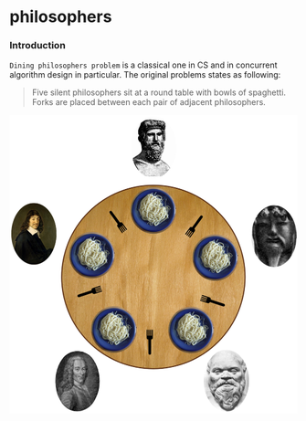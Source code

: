# philosophers

### Introduction

`Dining philosophers problem` is a classical one in CS and
in concurrent algorithm design in particular. The original problems states as 
following: 
> Five silent philosophers sit at a round table with bowls of spaghetti. Forks are placed between each pair of adjacent philosophers.

![Альтернативный текст](resources/philos.png)